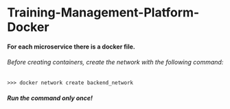 # Training-Management-Platform-Docker

#### For each microservice there is a docker file.

###### Before creating containers, create the network with the following command:

	>>> docker network create backend_network

##### Run the command only once!
